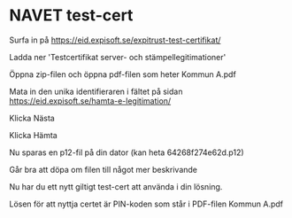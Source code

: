 # NAVET test-cert

Surfa in på https://eid.expisoft.se/expitrust-test-certifikat/

Ladda ner 'Testcertifikat server- och stämpellegitimationer'

Öppna zip-filen och öppna pdf-filen som heter Kommun A.pdf

Mata in den unika identifieraren i fältet på sidan https://eid.expisoft.se/hamta-e-legitimation/

Klicka Nästa

Klicka Hämta

Nu sparas en p12-fil på din dator (kan heta 64268f274e62d.p12)

Går bra att döpa om filen till något mer beskrivande

Nu har du ett nytt giltigt test-cert att använda i din lösning.

Lösen för att nyttja certet är PIN-koden som står i PDF-filen Kommun A.pdf
